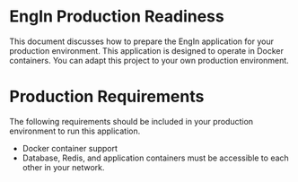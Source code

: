 # EngIn Production Readiness

This document discusses how to prepare the EngIn application for your production environment.  This application
is designed to operate in Docker containers.  You can adapt this project to your own production environment.

# Production Requirements

The following requirements should be included in your production environment to run this application.

* Docker container support
* Database, Redis, and application containers must be accessible to each other in your network.
